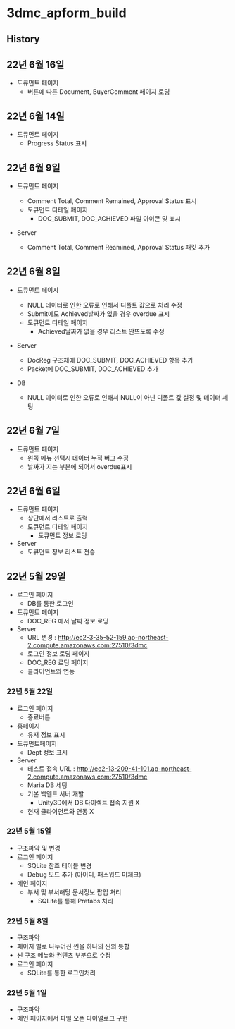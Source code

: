 # 3dmc_apform_build

## History

## 22년 6월 16일
* 도큐먼트 페이지
    * 버튼에 따른 Document, BuyerComment 페이지 로딩

## 22년 6월 14일
* 도큐먼트 페이지
    * Progress Status 표시

## 22년 6월 9일
* 도큐먼트 페이지
    * Comment Total, Comment Remained, Approval Status 표시
    * 도큐먼트 디테일 페이지
        * DOC_SUBMIT, DOC_ACHIEVED 파일 아이콘 및 표시

* Server
    * Comment Total, Comment Reamined, Approval Status 패킷 추가

## 22년 6월 8일
* 도큐먼트 페이지
    * NULL 데이터로 인한 오류로 인해서 디폴트 값으로 처리 수정
    * Submit에도 Achieved날짜가 없을 경우 overdue 표시
    * 도큐먼트 디테일 페이지
        * Achieved날짜가 없을 경우 리스트 안뜨도록 수정

* Server
    * DocReg 구조체에 DOC_SUBMIT, DOC_ACHIEVED 항목 추가
    * Packet에 DOC_SUBMIT, DOC_ACHIEVED 추가

* DB
    * NULL 데이터로 인한 오류로 인해서 NULL이 아닌 디폴트 값 설정 및 데이터 세팅

## 22년 6월 7일
* 도큐먼트 페이지
    * 왼쪽 메뉴 선택시 데이터 누적 버그 수정
    * 날짜가 지는 부분에 되어서 overdue표시

## 22년 6월 6일
* 도큐먼트 페이지
    * 상단에서 리스트로 출력
    * 도큐먼트 디테일 페이지
        * 도큐먼트 정보 로딩
* Server
    * 도큐먼트 정보 리스트 전송

## 22년 5월 29일
* 로그인 페이지
    * DB를 통한 로그인
* 도큐먼트 페이지
    * DOC_REG 에서 날짜 정보 로딩
* Server
    * URL 변경 : http://ec2-3-35-52-159.ap-northeast-2.compute.amazonaws.com:27510/3dmc
    * 로그인 정보 로딩 페이지
    * DOC_REG 로딩 페이지
    * 클라이언트와 연동

### 22년 5월 22일
* 로그인 페이지
    * 종료버튼
* 홈페이지
    * 유저 정보 표시
* 도큐먼트페이지
    * Dept 정보 표시
* Server
    * 테스트 접속 URL : http://ec2-13-209-41-101.ap-northeast-2.compute.amazonaws.com:27510/3dmc
    * Maria DB 세팅
    * 기본 백엔드 서버 개발
        * Unity3D에서 DB 다이렉트 접속 지원 X
    * 현재 클라이언트와 연동 X

### 22년 5월 15일
* 구조파악 및 변경
* 로그인 페이지
    * SQLite 참조 테이블 변경
    * Debug 모드 추가 (아이디, 패스워드 미체크)
* 메인 페이지
    * 부서 및 부서해당 문서정보 팝업 처리
        * SQLite를 통해 Prefabs 처리


### 22년 5월 8일
* 구조파악
* 페이지 별로 나누어진 씬을 하나의 씬의 통합
* 씬 구조 메뉴와 컨텐츠 부분으로 수정
* 로그인 페이지
    * SQLite를 통한 로그인처리

### 22년 5월 1일
* 구조파악
* 메인 페이지에서 파일 오픈 다이얼로그 구현